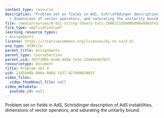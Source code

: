 ```yaml
---
content_type: resource
description: "Problem set on fields in AdS, Schr\xF6dinger description of AdS instabilities,\
  \ dimensions of vector operators, and saturating the unitarity bound."
file: /media/courses/8-821-string-theory-fall-2008/21859d0b896e986df437b278d0038053_pset04.pdf
file_type: application/pdf
learning_resource_types:
- Assignments
license: https://creativecommons.org/licenses/by-nc-sa/4.0/
ocw_type: OCWFile
parent_title: Assignments
parent_type: CourseSection
parent_uid: 397f2065-4c6d-4d5b-7e2e-25e65e5bf037
resourcetype: Document
title: Problem Set 4
uid: 21859d0b-896e-986d-f437-b278d0038053
video_files:
  video_thumbnail_file: null
video_metadata:
  youtube_id: null
---
```

Problem set on fields in AdS, Schrödinger description of AdS instabilities, dimensions of vector operators, and saturating the unitarity bound.